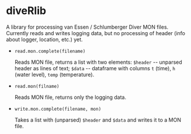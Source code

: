 diveRlib
========

A library for processing van Essen / Schlumberger Diver MON files.  Currently reads and writes logging data, but no processing of header (info about logger, location, etc.) yet.

* `read.mon.complete(filename)`

  Reads MON file, returns a list with two elements: `$header` -- unparsed header as lines of text;
  `$data` -- dataframe with columns `t` (time), `h` (water level), `temp` (temperature).

* `read.mon(filname)`

  Reads MON file, returns only the logging data.

* `write.mon.complete(filename, mon)`

  Takes a list with (unparsed) `$header` and `$data` and writes it to a MON file.
  



